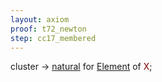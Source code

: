 ```yaml
---
layout: axiom
proof: t72_newton
step: cc17_membered
---
```


<div class="mizar">
<a NAME="CC17"><span class="kw">cluster </span></a> <span class="kw"> -&gt; </span> <a href="http://grid01.ciirc.cvut.cz/~mptp/7.13.01_4.181.1147/html/ordinal1.html#V7" title="ORDINAL1:attr.7">natural</a>   for    <a href="http://grid01.ciirc.cvut.cz/~mptp/7.13.01_4.181.1147/html/subset_1.html#M1" title="SUBSET_1:mode.1">Element</a> of <font color="Maroon" title="c1">X</font>;<br>
</div>

